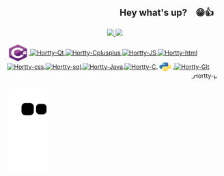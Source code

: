 ### <h2> &nbsp;&nbsp;&nbsp;&nbsp;&nbsp;&nbsp;&nbsp;&nbsp;&nbsp;&nbsp;&nbsp;&nbsp;&nbsp;&nbsp;&nbsp;&nbsp;&nbsp;&nbsp;&nbsp;&nbsp;&nbsp;&nbsp;&nbsp;&nbsp;&nbsp;&nbsp;&nbsp;&nbsp;&nbsp;&nbsp;&nbsp;&nbsp;&nbsp;&nbsp;&nbsp;&nbsp;&nbsp;&nbsp;&nbsp;&nbsp;&nbsp;&nbsp;&nbsp;&nbsp;&nbsp;&nbsp;&nbsp;&nbsp;&nbsp;&nbsp;&nbsp;&nbsp;&nbsp;Hey what's up? &nbsp;&nbsp;&nbsp;😁👍</h2>
<div align="center">
  <a href="https://github.com/hortty">
  <img height="160em" src="https://github-readme-stats.vercel.app/api?username=hortty&show_icons=true&theme=tokyonight&include_all_commits=true&count_private=true"/>
  <img height="160em" src="https://github-readme-stats.vercel.app/api/top-langs/?username=hortty&layout=compact&langs_count=7&theme=tokyonight"/>
</div>
<div style="display: inline_block"><br>
  <img align="center" alt="Hortty-Csharp" height="40" width="50" src="https://raw.githubusercontent.com/devicons/devicon/master/icons/csharp/csharp-original.svg">
  <img align="center" alt="Hortty-Qt" height="40" width="50" src="https://cdn.jsdelivr.net/gh/devicons/devicon/icons/qt/qt-original.svg" />
  <img align="center" alt="Hortty-Cplusplus" height="30" width="40" src="https://cdn.jsdelivr.net/gh/devicons/devicon/icons/cplusplus/cplusplus-original.svg">
  <img align="center" alt="Hortty-JS" height="30" width="40" src="https://cdn.jsdelivr.net/gh/devicons/devicon/icons/javascript/javascript-original.svg">
  <img align="center" alt="Hortty-html" height="30" width="40" src="https://cdn.jsdelivr.net/gh/devicons/devicon/icons/html5/html5-original.svg" />
  <img align="center" alt="Hortty-css" height="30" width="40" src="https://cdn.jsdelivr.net/gh/devicons/devicon/icons/css3/css3-original.svg" />
  <img align="center" alt="Hortty-sql" height="50" width="65" src="https://cdn.jsdelivr.net/gh/devicons/devicon/icons/mysql/mysql-original-wordmark.svg" />
  <img align="center" alt="Hortty-Java" height="30" width="40" src="https://cdn.jsdelivr.net/gh/devicons/devicon/icons/java/java-original.svg">
  <img align="center" alt="Hortty-C" height="30" width="40" src="https://cdn.jsdelivr.net/gh/devicons/devicon/icons/c/c-original.svg">
  <img align="center" alt="Hortty-Python" height="25" width="35" src="https://raw.githubusercontent.com/devicons/devicon/master/icons/python/python-original.svg">
  <img align="center" alt="Hortty-Git" height="30" width="40" src="https://cdn.jsdelivr.net/gh/devicons/devicon/icons/git/git-original.svg">
  <img align="right" alt="Hortty-pic" height="150" style="border-radius:50px;" src="https://cdn.discordapp.com/attachments/836253359505014807/919330869188100136/tenor.gif">
</div>
  
  #
 
<div> 
 
  ![Snake animation](https://github.com/hortty/hortty/blob/output/github-contribution-grid-snake.svg)
 
</div>
